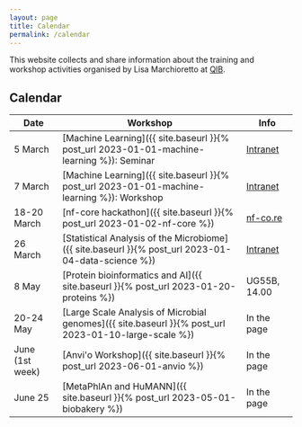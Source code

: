 ```yaml
---
layout: page
title: Calendar
permalink: /calendar
---
```




This website collects and share information about the training and workshop activities 
organised by Lisa Marchioretto at [QIB](https://www.quadram.ac.uk).

## Calendar

| Date            | Workshop                                                                                             | Info                                                                                  |
|-----------------|------------------------------------------------------------------------------------------------------|---------------------------------------------------------------------------------------|
| 5 March         | [Machine Learning]({{ site.baseurl }}{% post_url 2023-01-01-machine-learning %}): Seminar            | [Intranet](https://intranet.nbi.ac.uk/infoserv/cgi-bin/calendar/default.asp?mid=0)    |
| 7 March         | [Machine Learning]({{ site.baseurl }}{% post_url 2023-01-01-machine-learning %}): Workshop           | [Intranet](https://intranet.nbi.ac.uk/infoserv/cgi-bin/calendar/default.asp?mid=0)    |
| 18-20 March     | [nf-core hackathon]({{ site.baseurl }}{% post_url 2023-01-02-nf-core %})                             | [nf-co.re](https://nf-co.re/events/2024/hackathon-march-2024/uk-norwich)              |
| 26 March        | [Statistical Analysis of the Microbiome]({{ site.baseurl }}{% post_url 2023-01-04-data-science %})   | [Intranet](https://intranet.nbi.ac.uk/infoserv/cgi-bin/calendar/default.asp?id=66081) |
| 8 May           | [Protein bioinformatics and AI]({{ site.baseurl }}{% post_url 2023-01-20-proteins %})                | UG55B, 14.00                                                                          |
| 20-24 May       | [Large Scale Analysis of Microbial genomes]({{ site.baseurl }}{% post_url 2023-01-10-large-scale %}) | In the page                                                                           |
| June (1st week) | [Anvi'o Workshop]({{ site.baseurl }}{% post_url 2023-06-01-anvio %})                                 | In the page                                                                           |
| June 25         | [MetaPhlAn and HuMANN]({{ site.baseurl }}{% post_url 2023-05-01-biobakery %})                        | In the page                                                                           |
